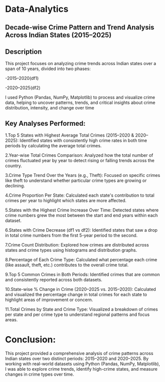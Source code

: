 # Data-Analytics
## Decade-wise Crime Pattern and Trend Analysis Across Indian States (2015–2025)


## Description
This project focuses on analyzing crime trends across Indian states over a span of 10 years, divided into two phases:

-2015–2020(df1)

-2020–2025(df2)

I used Python (Pandas, NumPy, Matplotlib) to process and visualize crime data, helping to uncover patterns, trends, and critical insights about crime distribution, intensity, and change over time

## Key Analyses Performed:

1.Top 5 States with Highest Average Total Crimes (2015–2020 & 2020–2025):
Identified states with consistently high crime rates in both time periods by calculating the average total crimes.

2.Year-wise Total Crimes Comparison:
Analyzed how the total number of crimes fluctuated year by year to detect rising or falling trends across the country.

3.Crime Type Trend Over the Years (e.g., Theft):
Focused on specific crimes like theft to understand whether particular crime types are growing or declining.

4.Crime Proportion Per State:
Calculated each state's contribution to total crimes per year to highlight which states are more affected.

5.States with the Highest Crime Increase Over Time:
Detected states where crime numbers grew the most between the start and end years within each dataset.

6.States with Crime Decrease (df1 vs df2):
Identified states that saw a drop in total crime numbers from the first 5-year period to the second.

7.Crime Count Distribution:
Explored how crimes are distributed across states and crime types using histograms and distribution graphs.

8.Percentage of Each Crime Type:
Calculated what percentage each crime (like assault, theft, etc.) contributes to the overall crime total.

9.Top 5 Common Crimes in Both Periods:
Identified crimes that are common and consistently reported across both datasets.

10.State-wise % Change in Crime (2020–2025 vs. 2015–2020):
Calculated and visualized the percentage change in total crimes for each state to highlight areas of improvement or concern.

11.Total Crimes by State and Crime Type:
Visualized a breakdown of crimes per state and per crime type to understand regional patterns and focus areas.

#  Conclusion:

This project provided a comprehensive analysis of crime patterns across Indian states over two distinct periods: 2015–2020 and 2020–2025. By working with real-world datasets using Python (Pandas, NumPy, Matplotlib), I was able to explore crime trends, identify high-crime states, and measure changes in crime types over time.
